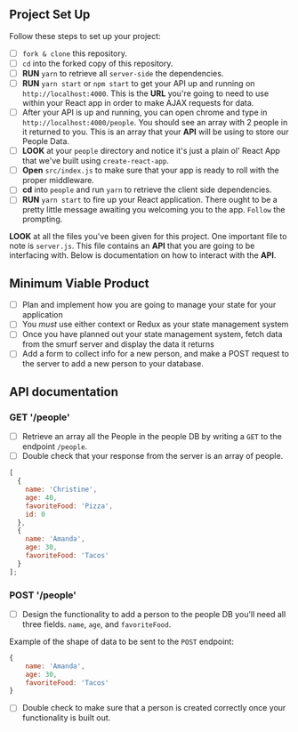 
## Project Set Up

Follow these steps to set up your project:

- [ ] `fork & clone` this repository.
- [ ] `cd` into the forked copy of this repository.
- [ ] **RUN** `yarn` to retrieve all `server-side` the dependencies.
- [ ] **RUN** `yarn start` or `npm start` to get your API up and running on `http://localhost:4000`. This is the **URL** you're going to need to use within your React app in order to make AJAX requests for data.
- [ ] After your API is up and running, you can open chrome and type in `http://localhost:4000/people`. You should see an array with 2 people in it returned to you. This is an array that your **API** will be using to store our People Data.
- [ ] **LOOK** at your `people` directory and notice it's just a plain ol' React App that we've built using `create-react-app`.
- [ ] **Open** `src/index.js` to make sure that your app is ready to roll with the proper middleware.
- [ ] **cd** into `people` and run `yarn` to retrieve the client side dependencies.
- [ ] **RUN** `yarn start` to fire up your React application. There ought to be a pretty little message awaiting you welcoming you to the app. `Follow` the prompting.

**LOOK** at all the files you've been given for this project. One important file to note is `server.js`. This file contains an **API** that you are going to be interfacing with. Below is documentation on how to interact with the **API**.

## Minimum Viable Product

- [ ] Plan and implement how you are going to manage your state for your application
- [ ] You _must_ use either context or Redux as your state management system
- [ ] Once you have planned out your state management system, fetch data from the smurf server and display the data it returns
- [ ] Add a form to collect info for a new person, and make a POST request to the server to add a new person to your database.

## API documentation

### GET '/people'

- [ ] Retrieve an array all the People in the people DB by writing a `GET` to the endpoint `/people`.
- [ ] Double check that your response from the server is an array of people.

```js
[
  {
    name: 'Christine',
    age: 40,
    favoriteFood: 'Pizza',
    id: 0
  },
  {
    name: 'Amanda',
    age: 30,
    favoriteFood: 'Tacos'
  }
];
```

### POST '/people'

- [ ] Design the functionality to add a person to the people DB you'll need all three fields. `name`, `age`, and `favoriteFood`.

Example of the shape of data to be sent to the `POST` endpoint:

```js
{
    name: 'Amanda',
    age: 30,
    favoriteFood: 'Tacos'
}
```

- [ ] Double check to make sure that a person is created correctly once your functionality is built out.





